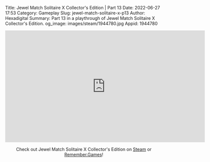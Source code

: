 Title: Jewel Match Solitaire X Collector's Edition | Part 13
Date: 2022-06-27 17:53
Category: Gameplay
Slug: jewel-match-solitaire-x-p13
Author: Hexadigital
Summary: Part 13 in a playthrough of Jewel Match Solitaire X Collector's Edition.
og_image: images/steam/1944780.jpg
Appid: 1944780

<center><iframe src="https://www.youtube.com/embed/_6UvYsNHXmQ?feature=oembed" allow="accelerometer; autoplay; encrypted-media; gyroscope; picture-in-picture" width="640" height="360" frameborder="0"></iframe>

Check out Jewel Match Solitaire X Collector's Edition on [Steam](https://store.steampowered.com/app/1944780/?curator_clanid=34633900) or [Remember.Games](https://remember.games/game/5936/)!</center>

